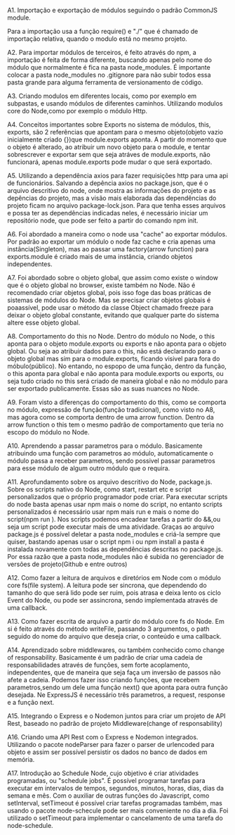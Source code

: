 A1. Importação e exportação de módulos seguindo o padrão CommonJS module.
    
Para a importação usa a função require() e "./" que é chamado de importação relativa, quando o modulo está no mesmo projeto.

A2. Para importar módulos de terceiros, é feito através do npm, a importação é feita de  forma diferente, buscando apenas pelo nome do módulo que normalmente é fica na pasta node_modules. É importante colocar a pasta node_modules no .gitignore para não subir todos essa pasta grande para alguma ferramenta de  versionamento de código.

A3. Criando modulos em diferentes locais, como por exemplo em subpastas, e usando    módulos de diferentes caminhos. 
Utilizando modulos core do Node,como por exemplo o módulo  Http.

A4. Conceitos importantes sobre Exports no sistema de módulos, this, exports, são 2 referências que apontam para o mesmo objeto(objeto vazio inicialmente criado {})que module.exports aponta. 
A partir do momento que o objeto é alterado, ao atribuir um novo objeto para o module, e tentar sobrescrever e exportar sem que seja atráves de module.exports, não funcionará, apenas module.exports pode mudar o que será exportado. 


A5. Utilizando a dependência axios para fazer requisições http para uma api de funcionários.
Salvando a depência axios no package.json, que é o arquivo descritivo do node, onde mostra as informações do projeto e as depências do projeto, mas a visão mais elaborada das dependências do projeto ficam no arquivo package-lock.json. 
Para que tenha esses arquivos e possa ter as dependências indicadas neles, é necessário iniciar um repositório node, que pode ser feito a  partir do comando npm init.

A6. Foi abordado a maneira como o node usa  "cache" ao exportar módulos. Por padrão ao exportar um módulo o node faz cache e cria apenas uma instância(Singleton), mas ao passar uma factory(arrow function) para exports.module é criado mais de uma instância, criando objetos independentes.

A7. Foi abordado sobre o objeto global, que assim como existe o window que é o objeto global no browser, existe também no Node. Não é recomendado criar objetos global, pois isso foge das boas práticas de sistemas de módulos do Node. Mas se precisar criar objetos globais é poaassível, pode usar o método da classe Object chamado freeze para deixar o  objeto global constante, evitando que qualquer parte do sistema altere esse objeto global.

A8. Comportamento do this no Node. Dentro do módulo no Node, o this aponta para o objeto module.exports ou exports e não aponta para o objeto global. Ou seja ao atribuir dados para o this, não está declarando para o objeto global mas sim para o module.exports, ficando visivel para fora do móbulo(público).
No entando, no espopo de uma função, dentro da função, o this aponta para global e não aponta para module.exports ou exports, ou seja tudo criado no this será criado de maneira global e não no módulo para ser exportado publicamente. Essas são as suas nuances no Node.

A9. Foram visto a diferenças do comportamento do this, como se comporta no módulo, expressão de função(função tradicional), como visto no A8, mas agora como se comporta dentro de uma arrow function. Dentro da arrow function o this tem o mesmo padrão de comportamento que teria no escopo do módulo no Node.

A10. Aprendendo a passar parametros para o módulo. Basicamente atribuindo uma função com parametros ao módulo, automaticamente o módulo passa a receber parametros, sendo possivel passar parametros para esse módulo de algum outro módulo que o requira.

A11. Aprofundamento sobre os arquivo descritivo do Node, package.js. Sobre os scripts nativo do Node, como start, restart etc e  script personalizados que o próprio programador pode criar. Para executar scripts do node basta apenas usar npm mais o nome do script, no entanto scripts personalizados é necessário usar npm mais run e mais o nome do script(npm run <scriptName>). Nos scripts podemos encadear tarefas a partir do &&,ou seja um script pode executar mais de uma atividade. 
Graças ao arquivo package.js é possível deletar a pasta node_modules e criá-la sempre que quiser, bastando apenas usar o script npm i ou npm install a pasta é instalada novamente com todas as dependências descritas no package.js. Por essa razão que a pasta node_modules não é subida no gerenciador de versões de projeto(Github e entre outros)

A12. Como fazer a leitura de arquivos e diretórios em Node com o módulo core fs(file system). A leitura pode ser sincrona, que dependendo do tamanho do que será lido pode ser ruim, pois atrasa e deixa lento os ciclo Event do Node, ou pode ser assincrona, sendo implementada através de uma callback.

A13. Como fazer escrita de arquivo a partir do módulo core fs do Node.  Em si é feito através do método writeFile, passando 3 argumentos, o path seguido do nome do arquivo que deseja criar, o conteúdo e uma callback.  

A14. Aprendizado sobre middlewares, ou também conhecido como change of responsability. Basicamente é um padrão de criar uma cadeia de responsabilidades através de funções, sem forte acoplamento, independentes, que de maneira que seja faça um inversão de passos não afete a cadeia. Podemos fazer isso criando funções, que recebem parametros,sendo um dele uma função next() que aponta para outra função desejada. Ne ExpressJS é necessário três parametros, a request, response e a função next. 


A15. Integrando o Express  e o Nodemon juntos para criar um projeto de API Rest, baseado no padrão de projeto Middleware(change of responsability)


A16. Criando uma API Rest com o Express e Nodemon integrados. Utilizando o pacote nodeParser para fazer o parser de urlencoded para objeto e assim ser possível persistir os dados no banco de dados em memória.

A17. Introdução ao Schedule Node, cujo objetivo é criar atividades programadas, ou "schedule jobs". É possível programar tarefas para executar em intervalos de tempos, segundos, minutos, horas, dias, dias da semana e mês. Com o auxiliar de outras funções do Javascript, como setInterval, setTimeout é possível criar tarefas programadas também, mas usando o pacote node-schecule pode ser mais conveniente no dia a dia. Foi utilizado o setTimeout para implementar o cancelamento de uma tarefa do node-schedule. 
